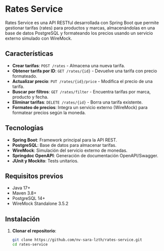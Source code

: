 # Rates Service

Rates Service es una API RESTful desarrollada con Spring Boot que permite gestionar tarifas (rates) para productos y marcas, almacenándolas en una base de datos PostgreSQL y formateando los precios usando un servicio externo simulado con WireMock.

## Características

- **Crear tarifas**: `POST /rates` - Almacena una nueva tarifa.
- **Obtener tarifa por ID**: `GET /rates/{id}` - Devuelve una tarifa con precio formateado.
- **Actualizar precio**: `PUT /rates/{id}/price` - Modifica el precio de una tarifa.
- **Buscar por filtros**: `GET /rates/filter` - Encuentra tarifas por marca, producto y fecha.
- **Eliminar tarifas**: `DELETE /rates/{id}` - Borra una tarifa existente.
- **Formateo de precios**: Integra un servicio externo (WireMock) para formatear precios según la moneda.

## Tecnologías

- **Spring Boot**: Framework principal para la API REST.
- **PostgreSQL**: Base de datos para almacenar tarifas.
- **WireMock**: Simulación del servicio externo de monedas.
- **Springdoc OpenAPI**: Generación de documentación OpenAPI/Swagger.
- **JUnit y Mockito**: Tests unitarios.

## Requisitos previos

- Java 17+
- Maven 3.8+
- PostgreSQL 14+
- WireMock Standalone 3.5.2

## Instalación

1. **Clonar el repositorio**:
   ```bash
   git clone https://github.com/nv-sara-lzth/rates-service.git
   cd rates-service
